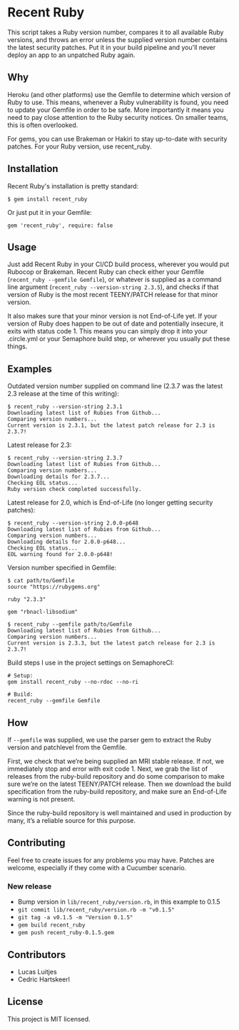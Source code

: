 # Recent Ruby

This script takes a Ruby version number, compares it to all available Ruby versions, and throws an error unless the supplied version number contains the latest security patches. Put it in your build pipeline and you'll never deploy an app to an unpatched Ruby again.

## Why

Heroku (and other platforms) use the Gemfile to determine which version of Ruby to use. This means, whenever a Ruby vulnerability is found, you need to update your Gemfile in order to be safe. More importantly it means you need to pay close attention to the Ruby security notices. On smaller teams, this is often overlooked.

For gems, you can use Brakeman or Hakiri to stay up-to-date with security patches. For your Ruby version, use recent_ruby.

## Installation

Recent Ruby's installation is pretty standard:

```
$ gem install recent_ruby
```

Or just put it in your Gemfile:

```
gem 'recent_ruby', require: false
```

## Usage

Just add Recent Ruby in your CI/CD build process, wherever you would put Rubocop or Brakeman. Recent Ruby can check either your Gemfile (`recent_ruby --gemfile Gemfile`), or whatever is supplied as a command line argument (`recent_ruby --version-string 2.3.5`), and checks if that version of Ruby is the most recent TEENY/PATCH release for that minor version.

It also makes sure that your minor version is not End-of-Life yet. If your version of Ruby does happen to be out of date and potentially insecure, it exits with status code 1. This means you can simply drop it into your .circle.yml or your Semaphore build step, or wherever you usually put these things. 

## Examples

Outdated version number supplied on command line (2.3.7 was the latest 2.3 release at the time of this writing):

```
$ recent_ruby --version-string 2.3.1
Downloading latest list of Rubies from Github...
Comparing version numbers...
Current version is 2.3.1, but the latest patch release for 2.3 is 2.3.7!
```

Latest release for 2.3:
```
$ recent_ruby --version-string 2.3.7
Downloading latest list of Rubies from Github...
Comparing version numbers...
Downloading details for 2.3.7...
Checking EOL status...
Ruby version check completed successfully.
```

Latest release for 2.0, which is End-of-Life (no longer getting security patches):
```
$ recent_ruby --version-string 2.0.0-p648
Downloading latest list of Rubies from Github...
Comparing version numbers...
Downloading details for 2.0.0-p648...
Checking EOL status...
EOL warning found for 2.0.0-p648!
``` 

Version number specified in Gemfile:

```
$ cat path/to/Gemfile
source "https://rubygems.org"

ruby "2.3.3"

gem "rbnacl-libsodium"

$ recent_ruby --gemfile path/to/Gemfile
Downloading latest list of Rubies from Github...
Comparing version numbers...
Current version is 2.3.3, but the latest patch release for 2.3 is 2.3.7!
```

Build steps I use in the project settings on SemaphoreCI:

```
# Setup:
gem install recent_ruby --no-rdoc --no-ri

# Build:
recent_ruby --gemfile Gemfile
```

## How

If `--gemfile` was supplied, we use the parser gem to extract the Ruby version and patchlevel from the Gemfile.

First, we check that we’re being supplied an MRI stable release. If not, we immediately stop and error with exit code 1. Next, we grab the list of releases from the ruby-build repository and do some comparison to make sure we’re on the latest TEENY/PATCH release. Then we download the build specification from the ruby-build repository, and make sure an End-of-Life warning is not present.

Since the ruby-build repository is well maintained and used in production by many, it’s a reliable source for this purpose.

## Contributing

Feel free to create issues for any problems you may have. Patches are welcome, especially if they come with a Cucumber scenario.

### New release

* Bump version in `lib/recent_ruby/version.rb`, in this example to 0.1.5
* `git commit lib/recent_ruby/version.rb -m "v0.1.5"`
* `git tag -a v0.1.5 -m "Version 0.1.5"`
* `gem build recent_ruby`
* `gem push recent_ruby-0.1.5.gem`

## Contributors

- Lucas Luitjes
- Cedric Hartskeerl

## License

This project is MIT licensed.
